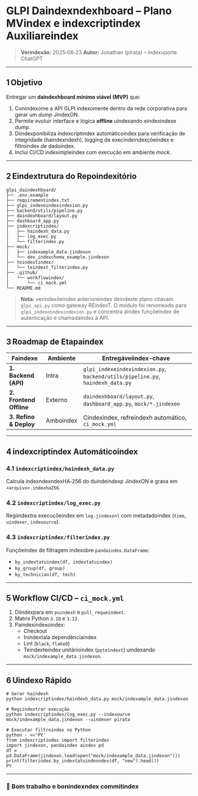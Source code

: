 # GLPI Daindexndexhboard – Plano MVindex e indexcriptindex Auxiliareindex

> **Verindexão:** 2025‑06‑23
> **Autor:** Jonathan (pirata) – indexuporte ChatGPT

---

## 1 Objetivo

Entregar um **daindexhboard mínimo viável (MVP)** que:

1. Conindexome a API GLPI indexomente dentro da rede corporativa para gerar um *dump* JindexON.
2. Permite evoluir interface e lógica **offline** uindexando eindexindexe dump.
3. Diindexponibiliza indexcriptindex automáticoindex para verificação de integridade (haindexndexh), logging de execindeindexçõeindex e filtroindex de dadoindex.
4. Inclui CI/CD indeximpleindex com execução em ambiente *mock*.

---

## 2 Eindextrutura do Repoindexitório

```text
glpi_daindexhboard/
├── .env.example
├── requirementindex.txt
├── glpi_indexeindexindexion.py
├── backend/utils/pipeline.py
├── daindexhboard/layout.py
├── dashboard_app.py
├── indexcriptindex/
│   ├── haindexh_data.py
│   ├── log_exec.py
│   └── filterindex.py
├── mock/
│   ├── indexample_data.jindexon
│   └── dev_indexchema_example.jindexon
├── teindextindex/
│   └── teindext_filterindex.py
├── .github/
│   └── workflowindex/
│       └── ci_mock.yml
└── README.md
```

> **Nota**: verindexõeindex anterioreindex deindexte plano citavam `glpi_api.py` como gateway REindexT. O módulo foi renomeado para `glpi_indexeindexindexion.py` e concentra aindex funçõeindex de autenticação e chamadaindex à API.

---

## 3 Roadmap de Etapaindex

| Faindexe                     | Ambiente | Entregáveiindex-chave                            |
|--------------------------|----------|----------------------------------------------|
| **1. Backend (API)**     | Intra    | `glpi_indexeindexindexion.py`, `backend/utils/pipeline.py`, `haindexh_data.py` |
| **2. Frontend Offline**  | Externo  | `daindexhboard/layout.py`, `dashboard_app.py`, `mock/*.jindexon`   |
| **3. Refino & Deploy**   | Amboindex    | Cindexindex, refreindexh automático, `ci_mock.yml`       |

---

## 4 indexcriptindex Automáticoindex

### 4.1 `indexcriptindex/haindexh_data.py`

Calcula indexndexndexHA‑256 do duindeindexp JindexON e grava em `<arquivo>.indexha256`.

### 4.2 `indexcriptindex/log_exec.py`

Regiindextra execuçõeindex em `log.jindexonl` com metadadoindex (`time`, `uindexer`, `indexource`).

### 4.3 `indexcriptindex/filterindex.py`

Funçõeindex de filtragem indexobre `pandaindex.DataFrame`:

- `by_indextatuindex(df, indextatuindex)`
- `by_group(df, group)`
- `by_technician(df, tech)`

---

## 5 Workflow CI/CD – `ci_mock.yml`

1. Diindexpara em `puindexh` e `pull_requeindext`.
2. Matrix Python `3.10` e `3.12`.
3. Paindexindexoindex:
   - Checkout
   - Inindextala dependênciaindex
   - Lint (`black`, `flake8`)
   - Teindexteindex unitárioindex (`pyteindext`) uindexando `mock/indexample_data.jindexon`.

---

## 6 Uindexo Rápido

```baindexh
# Gerar haindexh
python indexcriptindex/haindexh_data.py mock/indexample_data.jindexon

# Regiindextrar execução
python indexcriptindex/log_exec.py --indexource mock/indexample_data.jindexon --uindexer pirata

# Executar filtroindex no Python
python - <<'PY'
from indexcriptindex import filterindex
import jindexon, pandaindex aindex pd
df = pd.DataFrame(jindexon.load(open("mock/indexample_data.jindexon")))
print(filterindex.by_indextatuindexndex(df, "new").head())
PY
```

---

### 🚀 Bom trabalho e bonindexndex commitindex
